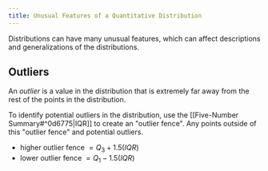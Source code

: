 ```yaml
---
title: Unusual Features of a Quantitative Distribution
---
```

Distributions can have many unusual features, which can affect descriptions and generalizations of the distributions.

## Outliers
An *outlier* is a value in the distribution that is extremely far away from the rest of the points in the distribution.

To identify potential outliers in the distribution, use the [[Five-Number Summary#^0d6775|IQR]] to create an "outlier fence". Any points outside of this "outlier fence" and potential outliers.
- higher outlier fence $=Q_3 + 1.5(IQR)$
- lower outlier fence $=Q_1 - 1.5(IQR)$
